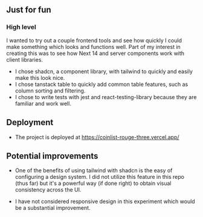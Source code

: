 ## Just for fun

### High level

I wanted to try out a couple frontend tools and see how quickly I could make something which looks and functions well.
Part of my interest in creating this was to see how Next 14 and server components work with client libraries.

- I chose shadcn, a component library, with tailwind to quickly and easily make this look nice.
- I chose tanstack table to quickly add common table features, such as column sorting and filtering.
- I chose to write tests with jest and react-testing-library because they are familiar and work well.

## Deployment

- The project is deployed at https://coinlist-rouge-three.vercel.app/

## Potential improvements

- One of the benefits of using tailwind with shadcn is the easy of configuring a design system. I did not utilize this feature in this repo (thus far) but it's a powerful way (if done right) to obtain visual consistency across the UI.

- I have not considered responsive design in this experiment which would be a substantial improvement.
